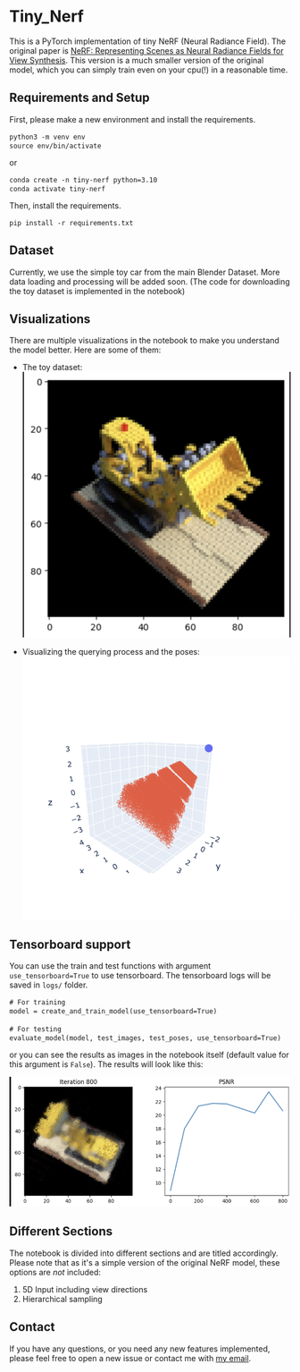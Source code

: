 # Tiny_Nerf 
This is a PyTorch implementation of tiny NeRF (Neural Radiance Field). The original paper is [NeRF: Representing Scenes as Neural Radiance Fields for View Synthesis](https://arxiv.org/abs/2003.08934). This version is a much smaller version of the original model, which you can simply train even on your cpu(!) in a reasonable time.

## Requirements and Setup
First, please make a new environment and install the requirements.
```
python3 -m venv env
source env/bin/activate
```
or
```
conda create -n tiny-nerf python=3.10
conda activate tiny-nerf
```
Then, install the requirements.
```
pip install -r requirements.txt
```

## Dataset
Currently, we use the simple toy car from the main Blender Dataset. More data loading and processing will be added soon.
(The code for downloading the toy dataset is implemented in the notebook)

## Visualizations
There are multiple visualizations in the notebook to make you understand the model better. Here are some of them:

- The toy dataset:
  ![Toy_dataset_image](images/toy_dataset.png)

- Visualizing the querying process and the poses:
  ![Querying_process](images/visualize_rays.png)

## Tensorboard support
You can use the train and test functions with argument `use_tensorboard=True` to use tensorboard. The tensorboard logs will be saved in `logs/` folder.

```
# For training
model = create_and_train_model(use_tensorboard=True)

# For testing
evaluate_model(model, test_images, test_poses, use_tensorboard=True)
```

or you can see the results as images in the notebook itself (default value for this argument is `False`). The results will look like this:

![Result_Image](images/result_image.png)

## Different Sections
The notebook is divided into different sections and are titled accordingly. Please note that as it's a simple version of the original NeRF model, these options are *not* included:

1. 5D Input including view directions
2. Hierarchical sampling
   
## Contact
If you have any questions, or you need any new features implemented, please feel free to open a new issue or contact me with [my email](mailto:arazlghi@gmail.com).
